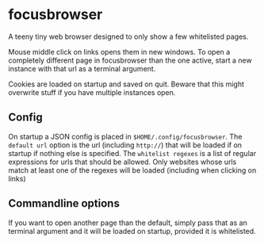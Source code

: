 # focusbrowser
A teeny tiny web browser designed to only show a few whitelisted pages.


Mouse middle click on links opens them in new windows. To open a completely different page in focusbrowser than the one active, start a new instance with that url as a terminal argument.

Cookies are loaded on startup and saved on quit. Beware that this might overwrite stuff if you have multiple instances open.


## Config
On startup a JSON config is placed in `$HOME/.config/focusbrowser`. The `default url` option is the url (including `http://`) that will be loaded if on startup if nothing else is specified. The `whitelist regexes` is a list of regular expressions for urls that should be allowed. Only websites whose urls match at least one of the regexes will be loaded (including when clicking on links)

## Commandline options
If you want to open another page than the default, simply pass that as an terminal argument and it will be loaded on startup, provided it is whitelisted.
